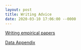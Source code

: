 ```yaml
---
layout: post
title: Writing Advice
date: 2020-03-10 17:06:00 --0000
---
```


[Writing empirical papers](http://qed.econ.queensu.ca/pub/faculty/sumon/mkremer_checklist_paper.pdf)

[Data Appendix](http://qed.econ.queensu.ca/pub/faculty/sumon/mkremer_checklist_paper.pdf)